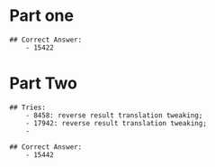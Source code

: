 # Part one
    ## Correct Answer:
        - 15422

# Part Two
    ## Tries:
        - 8458: reverse result translation tweaking;
        - 17942: reverse result translation tweaking;
        - 

    ## Correct Answer:
        - 15442